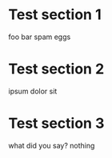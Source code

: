 # Test section 1
foo bar spam eggs


# Test section 2
ipsum dolor sit


# Test section 3
what did you say? nothing
